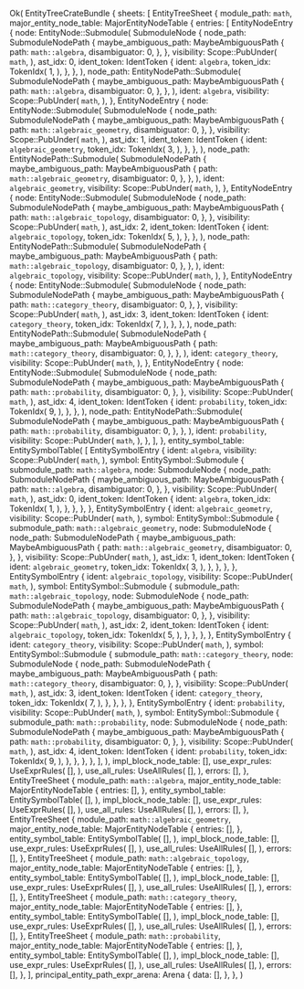 Ok(
    EntityTreeCrateBundle {
        sheets: [
            EntityTreeSheet {
                module_path: `math`,
                major_entity_node_table: MajorEntityNodeTable {
                    entries: [
                        EntityNodeEntry {
                            node: EntityNode::Submodule(
                                SubmoduleNode {
                                    node_path: SubmoduleNodePath {
                                        maybe_ambiguous_path: MaybeAmbiguousPath {
                                            path: `math::algebra`,
                                            disambiguator: 0,
                                        },
                                    },
                                    visibility: Scope::PubUnder(
                                        `math`,
                                    ),
                                    ast_idx: 0,
                                    ident_token: IdentToken {
                                        ident: `algebra`,
                                        token_idx: TokenIdx(
                                            1,
                                        ),
                                    },
                                },
                            ),
                            node_path: EntityNodePath::Submodule(
                                SubmoduleNodePath {
                                    maybe_ambiguous_path: MaybeAmbiguousPath {
                                        path: `math::algebra`,
                                        disambiguator: 0,
                                    },
                                },
                            ),
                            ident: `algebra`,
                            visibility: Scope::PubUnder(
                                `math`,
                            ),
                        },
                        EntityNodeEntry {
                            node: EntityNode::Submodule(
                                SubmoduleNode {
                                    node_path: SubmoduleNodePath {
                                        maybe_ambiguous_path: MaybeAmbiguousPath {
                                            path: `math::algebraic_geometry`,
                                            disambiguator: 0,
                                        },
                                    },
                                    visibility: Scope::PubUnder(
                                        `math`,
                                    ),
                                    ast_idx: 1,
                                    ident_token: IdentToken {
                                        ident: `algebraic_geometry`,
                                        token_idx: TokenIdx(
                                            3,
                                        ),
                                    },
                                },
                            ),
                            node_path: EntityNodePath::Submodule(
                                SubmoduleNodePath {
                                    maybe_ambiguous_path: MaybeAmbiguousPath {
                                        path: `math::algebraic_geometry`,
                                        disambiguator: 0,
                                    },
                                },
                            ),
                            ident: `algebraic_geometry`,
                            visibility: Scope::PubUnder(
                                `math`,
                            ),
                        },
                        EntityNodeEntry {
                            node: EntityNode::Submodule(
                                SubmoduleNode {
                                    node_path: SubmoduleNodePath {
                                        maybe_ambiguous_path: MaybeAmbiguousPath {
                                            path: `math::algebraic_topology`,
                                            disambiguator: 0,
                                        },
                                    },
                                    visibility: Scope::PubUnder(
                                        `math`,
                                    ),
                                    ast_idx: 2,
                                    ident_token: IdentToken {
                                        ident: `algebraic_topology`,
                                        token_idx: TokenIdx(
                                            5,
                                        ),
                                    },
                                },
                            ),
                            node_path: EntityNodePath::Submodule(
                                SubmoduleNodePath {
                                    maybe_ambiguous_path: MaybeAmbiguousPath {
                                        path: `math::algebraic_topology`,
                                        disambiguator: 0,
                                    },
                                },
                            ),
                            ident: `algebraic_topology`,
                            visibility: Scope::PubUnder(
                                `math`,
                            ),
                        },
                        EntityNodeEntry {
                            node: EntityNode::Submodule(
                                SubmoduleNode {
                                    node_path: SubmoduleNodePath {
                                        maybe_ambiguous_path: MaybeAmbiguousPath {
                                            path: `math::category_theory`,
                                            disambiguator: 0,
                                        },
                                    },
                                    visibility: Scope::PubUnder(
                                        `math`,
                                    ),
                                    ast_idx: 3,
                                    ident_token: IdentToken {
                                        ident: `category_theory`,
                                        token_idx: TokenIdx(
                                            7,
                                        ),
                                    },
                                },
                            ),
                            node_path: EntityNodePath::Submodule(
                                SubmoduleNodePath {
                                    maybe_ambiguous_path: MaybeAmbiguousPath {
                                        path: `math::category_theory`,
                                        disambiguator: 0,
                                    },
                                },
                            ),
                            ident: `category_theory`,
                            visibility: Scope::PubUnder(
                                `math`,
                            ),
                        },
                        EntityNodeEntry {
                            node: EntityNode::Submodule(
                                SubmoduleNode {
                                    node_path: SubmoduleNodePath {
                                        maybe_ambiguous_path: MaybeAmbiguousPath {
                                            path: `math::probability`,
                                            disambiguator: 0,
                                        },
                                    },
                                    visibility: Scope::PubUnder(
                                        `math`,
                                    ),
                                    ast_idx: 4,
                                    ident_token: IdentToken {
                                        ident: `probability`,
                                        token_idx: TokenIdx(
                                            9,
                                        ),
                                    },
                                },
                            ),
                            node_path: EntityNodePath::Submodule(
                                SubmoduleNodePath {
                                    maybe_ambiguous_path: MaybeAmbiguousPath {
                                        path: `math::probability`,
                                        disambiguator: 0,
                                    },
                                },
                            ),
                            ident: `probability`,
                            visibility: Scope::PubUnder(
                                `math`,
                            ),
                        },
                    ],
                },
                entity_symbol_table: EntitySymbolTable(
                    [
                        EntitySymbolEntry {
                            ident: `algebra`,
                            visibility: Scope::PubUnder(
                                `math`,
                            ),
                            symbol: EntitySymbol::Submodule {
                                submodule_path: `math::algebra`,
                                node: SubmoduleNode {
                                    node_path: SubmoduleNodePath {
                                        maybe_ambiguous_path: MaybeAmbiguousPath {
                                            path: `math::algebra`,
                                            disambiguator: 0,
                                        },
                                    },
                                    visibility: Scope::PubUnder(
                                        `math`,
                                    ),
                                    ast_idx: 0,
                                    ident_token: IdentToken {
                                        ident: `algebra`,
                                        token_idx: TokenIdx(
                                            1,
                                        ),
                                    },
                                },
                            },
                        },
                        EntitySymbolEntry {
                            ident: `algebraic_geometry`,
                            visibility: Scope::PubUnder(
                                `math`,
                            ),
                            symbol: EntitySymbol::Submodule {
                                submodule_path: `math::algebraic_geometry`,
                                node: SubmoduleNode {
                                    node_path: SubmoduleNodePath {
                                        maybe_ambiguous_path: MaybeAmbiguousPath {
                                            path: `math::algebraic_geometry`,
                                            disambiguator: 0,
                                        },
                                    },
                                    visibility: Scope::PubUnder(
                                        `math`,
                                    ),
                                    ast_idx: 1,
                                    ident_token: IdentToken {
                                        ident: `algebraic_geometry`,
                                        token_idx: TokenIdx(
                                            3,
                                        ),
                                    },
                                },
                            },
                        },
                        EntitySymbolEntry {
                            ident: `algebraic_topology`,
                            visibility: Scope::PubUnder(
                                `math`,
                            ),
                            symbol: EntitySymbol::Submodule {
                                submodule_path: `math::algebraic_topology`,
                                node: SubmoduleNode {
                                    node_path: SubmoduleNodePath {
                                        maybe_ambiguous_path: MaybeAmbiguousPath {
                                            path: `math::algebraic_topology`,
                                            disambiguator: 0,
                                        },
                                    },
                                    visibility: Scope::PubUnder(
                                        `math`,
                                    ),
                                    ast_idx: 2,
                                    ident_token: IdentToken {
                                        ident: `algebraic_topology`,
                                        token_idx: TokenIdx(
                                            5,
                                        ),
                                    },
                                },
                            },
                        },
                        EntitySymbolEntry {
                            ident: `category_theory`,
                            visibility: Scope::PubUnder(
                                `math`,
                            ),
                            symbol: EntitySymbol::Submodule {
                                submodule_path: `math::category_theory`,
                                node: SubmoduleNode {
                                    node_path: SubmoduleNodePath {
                                        maybe_ambiguous_path: MaybeAmbiguousPath {
                                            path: `math::category_theory`,
                                            disambiguator: 0,
                                        },
                                    },
                                    visibility: Scope::PubUnder(
                                        `math`,
                                    ),
                                    ast_idx: 3,
                                    ident_token: IdentToken {
                                        ident: `category_theory`,
                                        token_idx: TokenIdx(
                                            7,
                                        ),
                                    },
                                },
                            },
                        },
                        EntitySymbolEntry {
                            ident: `probability`,
                            visibility: Scope::PubUnder(
                                `math`,
                            ),
                            symbol: EntitySymbol::Submodule {
                                submodule_path: `math::probability`,
                                node: SubmoduleNode {
                                    node_path: SubmoduleNodePath {
                                        maybe_ambiguous_path: MaybeAmbiguousPath {
                                            path: `math::probability`,
                                            disambiguator: 0,
                                        },
                                    },
                                    visibility: Scope::PubUnder(
                                        `math`,
                                    ),
                                    ast_idx: 4,
                                    ident_token: IdentToken {
                                        ident: `probability`,
                                        token_idx: TokenIdx(
                                            9,
                                        ),
                                    },
                                },
                            },
                        },
                    ],
                ),
                impl_block_node_table: [],
                use_expr_rules: UseExprRules(
                    [],
                ),
                use_all_rules: UseAllRules(
                    [],
                ),
                errors: [],
            },
            EntityTreeSheet {
                module_path: `math::algebra`,
                major_entity_node_table: MajorEntityNodeTable {
                    entries: [],
                },
                entity_symbol_table: EntitySymbolTable(
                    [],
                ),
                impl_block_node_table: [],
                use_expr_rules: UseExprRules(
                    [],
                ),
                use_all_rules: UseAllRules(
                    [],
                ),
                errors: [],
            },
            EntityTreeSheet {
                module_path: `math::algebraic_geometry`,
                major_entity_node_table: MajorEntityNodeTable {
                    entries: [],
                },
                entity_symbol_table: EntitySymbolTable(
                    [],
                ),
                impl_block_node_table: [],
                use_expr_rules: UseExprRules(
                    [],
                ),
                use_all_rules: UseAllRules(
                    [],
                ),
                errors: [],
            },
            EntityTreeSheet {
                module_path: `math::algebraic_topology`,
                major_entity_node_table: MajorEntityNodeTable {
                    entries: [],
                },
                entity_symbol_table: EntitySymbolTable(
                    [],
                ),
                impl_block_node_table: [],
                use_expr_rules: UseExprRules(
                    [],
                ),
                use_all_rules: UseAllRules(
                    [],
                ),
                errors: [],
            },
            EntityTreeSheet {
                module_path: `math::category_theory`,
                major_entity_node_table: MajorEntityNodeTable {
                    entries: [],
                },
                entity_symbol_table: EntitySymbolTable(
                    [],
                ),
                impl_block_node_table: [],
                use_expr_rules: UseExprRules(
                    [],
                ),
                use_all_rules: UseAllRules(
                    [],
                ),
                errors: [],
            },
            EntityTreeSheet {
                module_path: `math::probability`,
                major_entity_node_table: MajorEntityNodeTable {
                    entries: [],
                },
                entity_symbol_table: EntitySymbolTable(
                    [],
                ),
                impl_block_node_table: [],
                use_expr_rules: UseExprRules(
                    [],
                ),
                use_all_rules: UseAllRules(
                    [],
                ),
                errors: [],
            },
        ],
        principal_entity_path_expr_arena: Arena {
            data: [],
        },
    },
)